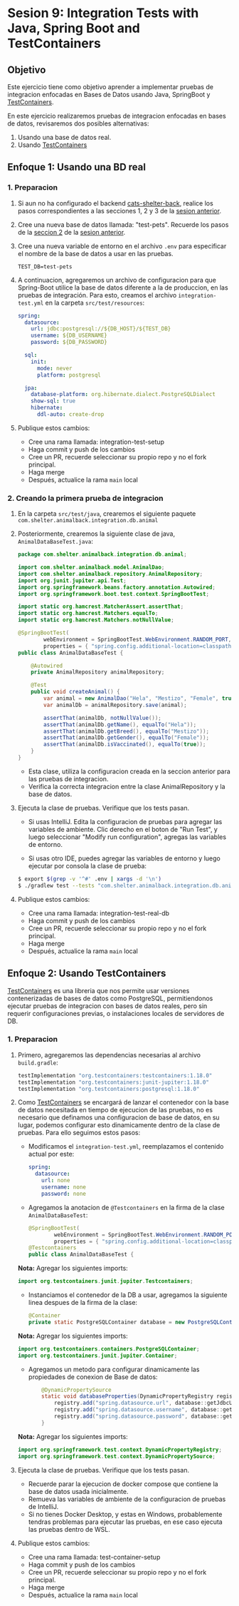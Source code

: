 # Sesion 9: Integration Tests with Java, Spring Boot and TestContainers

## Objetivo
Este ejercicio tiene como objetivo aprender a implementar pruebas de integracion enfocadas en Bases de Datos usando Java, SpringBoot y [TestContainers](https://www.testcontainers.org/).

En este ejercicio realizaremos pruebas de integracion enfocadas en bases de datos, revisaremos dos posibles alternativas:
   1. Usando una base de datos real.
   2. Usando [TestContainers](https://www.testcontainers.org/)

## Enfoque 1: Usando una BD real

### 1. Preparacion

1. Si aun no ha configurado el backend [cats-shelter-back](https://github.com/holgiosalos/cats-shelter-back), realice los pasos correspondientes a las secciones 1, 2 y 3 de la [sesion anterior](../component-back/README.md).

1. Cree una nueva base de datos llamada: "test-pets". Recuerde los pasos de la [seccion 2](../component-back/README.md#2-preparacion-de-la-bd) de la [sesion anterior](../component-back/README.md).

1. Cree una nueva variable de entorno en el archivo `.env` para especificar el nombre de la base de datos a usar en las pruebas.

   ```env
   TEST_DB=test-pets
   ```

1. A continuacion, agregaremos un archivo de configuracion para que Spring-Boot utilice la base de datos diferente a la de produccion, en las pruebas de integración. Para esto, creamos el archivo `integration-test.yml` en la carpeta `src/test/resources`:

   ```yml
   spring:
     datasource:
       url: jdbc:postgresql://${DB_HOST}/${TEST_DB}
       username: ${DB_USERNAME}
       password: ${DB_PASSWORD}

     sql:
       init:
         mode: never
         platform: postgresql

     jpa:
       database-platform: org.hibernate.dialect.PostgreSQLDialect
       show-sql: true
       hibernate:
         ddl-auto: create-drop
   ```

1. Publique estos cambios:
    - Cree una rama llamada: integration-test-setup
    - Haga commit y push de los cambios
    - Cree un PR, recuerde seleccionar su propio repo y no el fork principal.
    - Haga merge
    - Después, actualice la rama `main` local

### 2. Creando la primera prueba de integracion

1. En la carpeta `src/test/java`, crearemos el siguiente paquete `com.shelter.animalback.integration.db.animal`

1. Posteriormente, crearemos la siguiente clase de java, `AnimalDataBaseTest.java`:

   ```java
   package com.shelter.animalback.integration.db.animal;
   
   import com.shelter.animalback.model.AnimalDao;
   import com.shelter.animalback.repository.AnimalRepository;
   import org.junit.jupiter.api.Test;
   import org.springframework.beans.factory.annotation.Autowired;
   import org.springframework.boot.test.context.SpringBootTest;
   
   import static org.hamcrest.MatcherAssert.assertThat;
   import static org.hamcrest.Matchers.equalTo;
   import static org.hamcrest.Matchers.notNullValue;
   
   @SpringBootTest(
           webEnvironment = SpringBootTest.WebEnvironment.RANDOM_PORT,
           properties = { "spring.config.additional-location=classpath:integration-test.yml"})
   public class AnimalDataBaseTest {
   
       @Autowired
       private AnimalRepository animalRepository;
   
       @Test
       public void createAnimal() {
           var animal = new AnimalDao("Hela", "Mestizo", "Female", true);
           var animalDb = animalRepository.save(animal);
   
           assertThat(animalDb, notNullValue());
           assertThat(animalDb.getName(), equalTo("Hela"));
           assertThat(animalDb.getBreed(), equalTo("Mestizo"));
           assertThat(animalDb.getGender(), equalTo("Female"));
           assertThat(animalDb.isVaccinated(), equalTo(true));
       }
   }
   ```

   - Esta clase, utiliza la configuracion creada en la seccion anterior para las pruebas de integracion.
   - Verifica la correcta integracion entre la clase AnimalRepository y la base de datos.

1. Ejecuta la clase de pruebas. Verifique que los tests pasan.

   - Si usas IntelliJ. Edita la configuracion de pruebas para agregar las variables de ambiente. Clic derecho en el boton de "Run Test", y luego seleccionar "Modify run configuration", agregas las variables de entorno.

   - Si usas otro IDE, puedes agregar las variables de entorno y luego ejecutar por consola la clase de prueba:

   ```bash
   $ export $(grep -v '^#' .env | xargs -d '\n')
   $ ./gradlew test --tests "com.shelter.animalback.integration.db.animal.AnimalDataBaseTest"
   ```


1. Publique estos cambios:
    - Cree una rama llamada: integration-test-real-db
    - Haga commit y push de los cambios
    - Cree un PR, recuerde seleccionar su propio repo y no el fork principal.
    - Haga merge
    - Después, actualice la rama `main` local

## Enfoque 2: Usando TestContainers

[TestContainers](https://www.testcontainers.org/) es una libreria que nos permite usar versiones contenerizadas de bases de datos como PostgreSQL, permitiendonos ejecutar pruebas de integracion con bases de datos reales, pero sin requerir configuraciones previas, o instalaciones locales de servidores de DB.

### 1. Preparacion

1. Primero, agregaremos las dependencias necesarias al archivo `build.gradle`:

   ```groovy
   testImplementation "org.testcontainers:testcontainers:1.18.0"
   testImplementation "org.testcontainers:junit-jupiter:1.18.0"
   testImplementation "org.testcontainers:postgresql:1.18.0"
   ```

1. Como [TestContainers](https://www.testcontainers.org/) se encargará de lanzar el contenedor con la base de datos necesitada en tiempo de ejecucion de las pruebas, no es necesario que definamos una configuracion de base de datos, en su lugar, podemos configurar esto dinamicamente dentro de la clase de pruebas. Para ello seguimos estos pasos: 

   - Modificamos el `integration-test.yml`, reemplazamos el contenido actual por este:

      ```yml
      spring:
        datasource:
          url: none
          username: none
          password: none
      ```

   - Agregamos la anotacion de `@Testcontainers` en la firma de la clase `AnimalDataBaseTest`:

      ```java
      @SpringBootTest(
              webEnvironment = SpringBootTest.WebEnvironment.RANDOM_PORT,
              properties = { "spring.config.additional-location=classpath:integration-test.yml"})
      @Testcontainers
      public class AnimalDataBaseTest {
      ```

   **Nota:** Agregar los siguientes imports:

      ```java
      import org.testcontainers.junit.jupiter.Testcontainers;
      ```

   - Instanciamos el contenedor de la DB a usar, agregamos la siguiente linea despues de la firma de la clase:

      ```java
      @Container
      private static PostgreSQLContainer database = new PostgreSQLContainer("postgres:13.2");
      ```

   **Nota:** Agregar los siguientes imports:

      ```java
      import org.testcontainers.containers.PostgreSQLContainer;
      import org.testcontainers.junit.jupiter.Container;
      ```

   - Agregamos un metodo para configurar dinamicamente las propiedades de conexion de Base de datos:

      ```java
          @DynamicPropertySource
          static void databaseProperties(DynamicPropertyRegistry registry) {
              registry.add("spring.datasource.url", database::getJdbcUrl);
              registry.add("spring.datasource.username", database::getUsername);
              registry.add("spring.datasource.password", database::getPassword);
          }
      ```

   **Nota:** Agregar los siguientes imports:

      ```java
      import org.springframework.test.context.DynamicPropertyRegistry;
      import org.springframework.test.context.DynamicPropertySource;
      ```

1. Ejecuta la clase de pruebas. Verifique que los tests pasan.

   - Recuerde parar la ejecucion de docker compose que contiene la base de datos usada inicialmente.
   - Remueva las variables de ambiente de la configuracion de pruebas de IntelliJ.
   - Si no tienes Docker Desktop, y estas en Windows, probablemente tendras problemas para ejecutar las pruebas, en ese caso ejecuta las pruebas dentro de WSL.

1. Publique estos cambios:
    - Cree una rama llamada: test-container-setup
    - Haga commit y push de los cambios
    - Cree un PR, recuerde seleccionar su propio repo y no el fork principal.
    - Haga merge
    - Después, actualice la rama `main` local